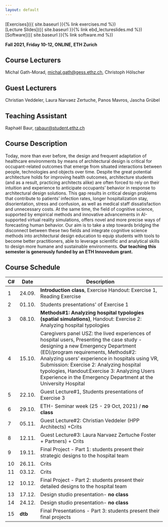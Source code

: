 ```yaml
---
layout: default
---
```


[Exercises]({{ site.baseurl }}{% link exercises.md %})\
[Lecture Slides]({{ site.baseurl }}{% link ebd_lectureslides.md %})\
[Software]({{ site.baseurl }}{% link software.md %})

**Fall 2021, Friday 10-12, ONLINE, ETH Zurich** 

## Course Lecturers
Michal Gath-Morad, michal.gath@gess.ethz.ch, 
Christoph Hölscher 
## Guest Lecturers
Christian Veddeler,
Laura Narvaez Zertuche,
Panos Mavros,
Jascha Grübel
## Teaching Assistant 
Raphaël Baur, rabaur@student.ethz.ch


## Course Description 

Today, more than ever before, the design and frequent adaptation of healthcare environments by means of architectural design is critical for occupant-related outcomes that emerge from situated interactions between people, technologies and objects over time. Despite the great potential architecture holds for improving health outcomes, architecture students (and as a result, practicing architects alike) are often forced to rely on their intuition and experience to anticipate occupants’ behavior in response to architectural design solutions. This gap results in critical design problems that contribute to patients’ infection rates, longer hospitalization stay, disorientation, stress and confusion, as well as medical staff dissatisfaction and unnecessary costs.
At the same time, the field of cognitive science, supported by empirical methods and innovative advancements in AI-supported virtual reality simulations, offers novel and more precise ways of forecasting human behavior. Our aim is to take a step towards bridging the disconnect between these two fields and integrate cognitive science methods into architectural design education to equip students with tools to become better practitioners, able to leverage scientific and analytical skills to design more humane and sustainable environments.
**Our teaching this semester is generously funded by an ETH Innovedum grant.**

## Course Schedule

| C# 	| Date 	| Description                                                                                                                                                                                                                                                                                                                                                                               	|
|----	|---------------------	|-------------------------------------------------------------------------------------------------------------------------------------------------------------------------------------------------------------------------------------------------------------------------------------------------------------------------------------------------------------------------------------------	|
| 1  	| 24.09.              	| **Introduction class**, Exercise Handout: Exercise 1, Reading Exercise                                                                                                                                                                                                                                                                                                                     	|
| 2  	| 01.10.              	| Students presentations' of Exercise 1                                                                                                                                                                                                                                                                                                                                                     	|
| 3  	| 08.10.              	| **Methods#1: Analyzing hospital typologies (spatial simulations)**, Handout: Exercise 2: Analyzing hospital typologies                                                                                                                                                                                                                                                                     	|
| 4  	| 15.10.              	| Caregivers panel USZ: the lived experiences of hospital users,  Presenting the case study - designing a new Emergency Department (ED)/program requirements,  Methods#2: Analyzing users’ experience in hospitals using VR,  Submission: Exercise 2: Analyzing hospital typologies,  Handout:Exercise 3: Analyzing Users Experience in the Emergency Department at the University Hospital 	|
| 5  	| 22.10.              	| Guest Lecture#1,  Students presentations of Exercise 3                                                                                                                                                                                                                                                                                                                                    	|
| 6  	| 29.10.              	| ETH- Seminar week (25 - 29 Oct, 2021) / **no class**                                                                                                                                                                                                                                                                                                                                      	|
| 7  	| 05.11.              	| Guest Lecture#2: Christian Veddeler (HPP Architects)  +Crits                                                                                                                                                                                                                                                                                                                              	|
| 8  	| 12.11.              	| Guest Lecture#3: Laura Narvaez Zertuche Foster + Partners) + Crits                                                                                                                                                                                                                                                                                                                        	|
| 9  	| 19.11.              	| Final Project - Part 1:  students present their strategic designs to the hospital team                                                                                                                                                                                                                                                                                                    	|
| 10 	| 26.11.              	| Crits                                                                                                                                                                                                                                                                                                                                                                                     	|
| 11 	| 03.12.              	| Crits                                                                                                                                                                                                                                                                                                                                                                                     	|
| 12 	| 10.12.              	| Final Project - Part 2:  students present their detailed designs to the hospital team                                                                                                                                                                                                                                                                                                     	|
| 13 	| 17.12.              	| Design studio presentation- **no class**                                                                                                                                                                                                                                                                                                                                                  	|
| 14 	| 24.12.              	| Design studio presentation- **no class**                                                                                                                                                                                                                                                                                                                                                  	|
| 15 	| **dtb**             	| Final Presentations - Part 3:  students present their final projects                                                                                                                                                                                                                                                                                                                      	|
